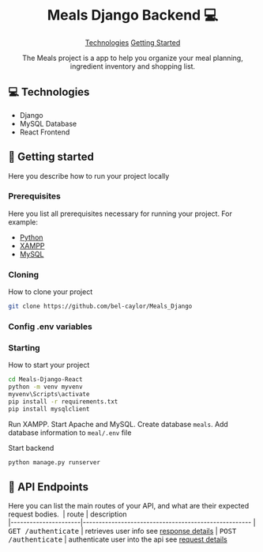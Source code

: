                      
<h1 align="center" style="font-weight: bold;">Meals Django Backend 💻</h1>

<p align="center">
<a href="#tech">Technologies</a>
<a href="#started">Getting Started</a>
</p>


<p align="center">The Meals project is a app to help you organize your meal planning, ingredient inventory and shopping list.</p>
 
<h2 id="technologies">💻 Technologies</h2>

- Django
- MySQL Database
- React Frontend
 
<h2 id="started">🚀 Getting started</h2>

Here you describe how to run your project locally
 
<h3>Prerequisites</h3>

Here you list all prerequisites necessary for running your project. For example:

- [Python](https://www.python.org/downloads/)
- [XAMPP](https://www.apachefriends.org/download.html)
- [MySQL](https://dev.mysql.com/downloads/)
 
<h3>Cloning</h3>

How to clone your project

```bash
git clone https://github.com/bel-caylor/Meals_Django
```
 
<h3>Config .env variables</h2>


<h3>Starting</h3>

How to start your project

```bash
cd Meals-Django-React
python -m venv myvenv
myvenv\Scripts\activate
pip install -r requirements.txt
pip install mysqlclient
```
Run XAMPP.  Start Apache and MySQL.
Create database `meals`.  Add database information to `meal/.env` file

Start backend
```bash
python manage.py runserver
```
 
<h2 id="routes">📍 API Endpoints</h2>

Here you can list the main routes of your API, and what are their expected request bodies.
​
| route               | description                                          
|----------------------|-----------------------------------------------------
| <kbd>GET /authenticate</kbd>     | retrieves user info see [response details](#get-auth-detail)
| <kbd>POST /authenticate</kbd>     | authenticate user into the api see [request details](#post-auth-detail)


